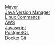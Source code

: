 [Maven](src/maven.md) \
[Java Version Manager](src/java.md) \
[Linux Commands](src/linux.md) \
[AWS](src/aws.md) \
[Javascript](src/javascript.md) \
[PostgreSQL](src/postgresql.md) \
[Docker](src/docker.md)
[Git](src/git.md)
